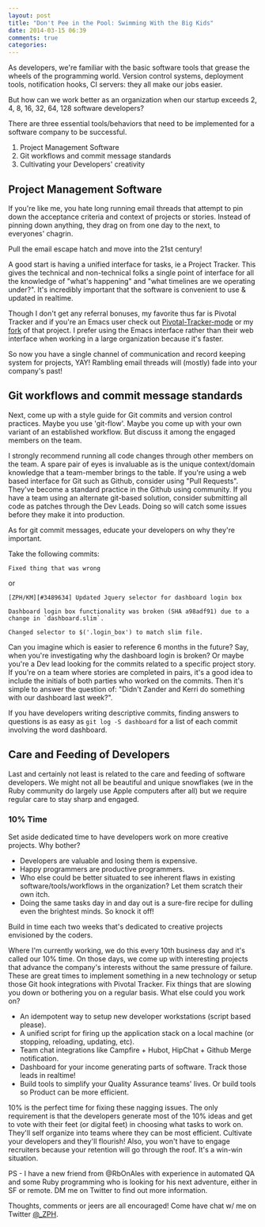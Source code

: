 ```yaml
---
layout: post
title: "Don't Pee in the Pool: Swimming With the Big Kids"
date: 2014-03-15 06:39
comments: true
categories: 
---
```


As developers, we're familiar with the basic software tools that grease the wheels of the programming world.  Version control systems, deployment tools, notification hooks, CI servers: they all make our jobs easier.

But how can we work better as an organization when our startup exceeds 2, 4, 8, 16, 32, 64, 128 software developers?

There are three essential tools/behaviors that need to be implemented for a software company to be successful.

1. Project Management Software
2. Git workflows and commit message standards
3. Cultivating your Developers' creativity

## Project Management Software

If you're like me, you hate long running email threads that attempt to pin down the acceptance criteria and context of projects or stories. Instead of pinning down anything, they drag on from one day to the next, to everyones' chagrin.

Pull the email escape hatch and move into the 21st century!

A good start is having a unified interface for tasks, ie a Project Tracker.  This gives the technical and non-technical folks a single point of interface for all the knowledge of "what's happening" and "what timelines are we operating under?".  It's incredibly important that the software is convenient to use & updated in realtime.

Though I don't get any referral bonuses, my favorite thus far is Pivotal Tracker and if you're an Emacs user check out [Pivotal-Tracker-mode](https://github.com/jxa/pivotal-tracker) or my [fork](https://github.com/zph/pivotal-tracker) of that project. I prefer using the Emacs interface rather than their web interface when working in a large organization because it's faster.

So now you have a single channel of communication and record keeping system for projects, YAY!  Rambling email threads will (mostly) fade into your company's past!

## Git workflows and commit message standards

Next, come up with a style guide for Git commits and version control practices.  Maybe you use 'git-flow'.  Maybe you come up with your own variant of an established workflow.  But discuss it among the engaged members on the team.

I strongly recommend running all code changes through other members on the team. A spare pair of eyes is invaluable as is the unique context/domain knowledge that a team-member brings to the table.  If you're using a web based interface for Git such as Github, consider using "Pull Requests".  They've become a standard practice in the Github using community.  If you have a team using an alternate git-based solution, consider submitting all code as patches through the Dev Leads.  Doing so will catch some issues before they make it into production.

As for git commit messages, educate your developers on why they're important.

Take the following commits:

```
Fixed thing that was wrong
```

or 

```
[ZPH/KM][#3489634] Updated Jquery selector for dashboard login box

Dashboard login box functionality was broken (SHA a98adf91) due to a change in `dashboard.slim`.

Changed selector to $('.login_box') to match slim file.
```

Can you imagine which is easier to reference 6 months in the future?  Say, when you're investigating why the dashboard login is broken? Or maybe you're a Dev lead looking for the commits related to a specific project story.  If you're on a team where stories are completed in pairs, it's a good idea to include the initials of both parties who worked on the commits.  Then it's simple to answer the question of: "Didn't Zander and Kerri do something with our dashboard last week?".

If you have developers writing descriptive commits, finding answers to questions is as easy as `git log -S dashboard` for a list of each commit involving the word dashboard.

## Care and Feeding of Developers 

Last and certainly not least is related to the care and feeding of software developers.  We might not all be beautiful and unique snowflakes (we in the Ruby community do largely use Apple computers after all) but we require regular care to stay sharp and engaged.

### 10% Time

Set aside dedicated time to have developers work on more creative projects.  Why bother?

- Developers are valuable and losing them is expensive.
- Happy programmers are productive programmers.
- Who else could be better situated to see inherent flaws in existing software/tools/workflows in the organization? Let them scratch their own itch.
- Doing the same tasks day in and day out is a sure-fire recipe for dulling even the brightest minds.  So knock it off!  

Build in time each two weeks that's dedicated to creative projects envisioned by the coders.

Where I'm currently working, we do this every 10th business day and it's called our 10% time.  On those days, we come up with interesting projects that advance the company's interests without the same pressure of failure.  These are great times to implement something in a new technology or setup those Git hook integrations with Pivotal Tracker. Fix things that are slowing you down or bothering you on a regular basis.  What else could you work on?

- An idempotent way to setup new developer workstations (script based please).
- A unified script for firing up the application stack on a local machine (or stopping, reloading, updating, etc).
- Team chat integrations like Campfire + Hubot, HipChat + Github Merge notification.
- Dashboard for your income generating parts of software. Track those leads in realtime!
- Build tools to simplify your Quality Assurance teams' lives. Or build tools so Product can be more efficient.

10% is the perfect time for fixing these nagging issues. The only requirement is that the developers generate most of the 10% ideas and get to vote with their feet (or digital feet) in choosing what tasks to work on.  They'll self organize into teams where they can be most efficient. Cultivate your developers and they'll flourish!  Also, you won't have to engage recruiters because your retention will go through the roof. It's a win-win situation.

PS - I have a new friend from @RbOnAles with experience in automated QA and some Ruby programming who is looking for his next adventure, either in SF or remote.  DM me on Twitter to find out more information.

Thoughts, comments or jeers are all encouraged! Come have chat w/ me on Twitter [@_ZPH](https://twitter.com/_zph).

